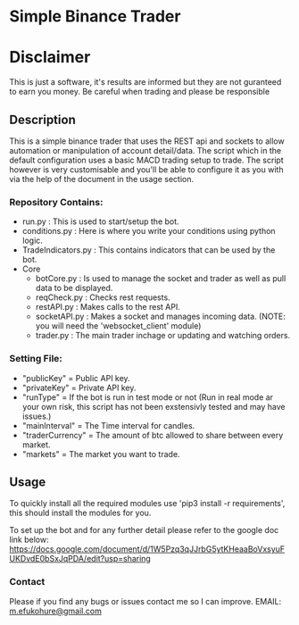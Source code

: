 # Simple Binance Trader

# Disclaimer
This is just a software, it's results are informed but they are not guranteed to earn you money. Be careful when trading and please be responsible

## Description
This is a simple binance trader that uses the REST api and sockets to allow automation or manipulation of account detail/data. The script which in the default configuration uses a basic MACD trading setup to trade. The script however is very customisable and you'll be able to configure it as you with via the help of the document in the usage section.

### Repository Contains:
- run.py : This is used to start/setup the bot.
- conditions.py : Here is where you write your conditions using python logic.
- TradeIndicators.py : This contains indicators that can be used by the bot.
- Core
  - botCore.py : Is used to manage the socket and trader as well as pull data to be displayed.
  - reqCheck.py : Checks rest requests.
  - restAPI.py : Makes calls to the rest API.
  - socketAPI.py : Makes a socket and manages incoming data. (NOTE: you will need the 'websocket_client' module)
  - trader.py : The main trader inchage or updating and watching orders.
  
### Setting File:
- "publicKey" = Public API key.
- "privateKey" = Private API key.
- "runType" = If the bot is run in test mode or not (Run in real mode ar your own risk, this script has not been exstensivly tested and may have issues.)
- "mainInterval" = The Time interval for candles.
- "traderCurrency" = The amount of btc allowed to share between every market.
- "markets" = The market you want to trade.

## Usage
To quickly install all the required modules use 'pip3 install -r requirements', this should install the modules for you.

To set up the bot and for any further detail please refer to the google doc link below:
https://docs.google.com/document/d/1W5Pzq3qJJrbG5ytKHeaaBoVxsyuFUKDvdE0bSxJqPDA/edit?usp=sharing

### Contact
Please if you find any bugs or issues contact me so I can improve.
EMAIL: m.efukohure@gmail.com
